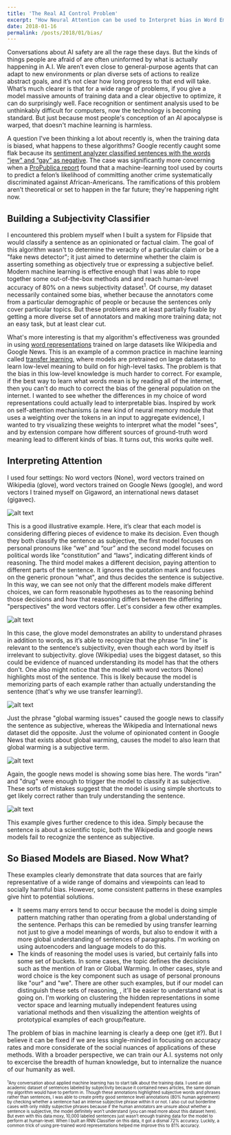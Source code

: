 ```yaml
---
title: 'The Real AI Control Problem'
excerpt: "How Neural Attention can be used to Interpret bias in Word Embeddings<br/><img src='/images/164th_different_1324th_example.png'>"
date: 2018-01-16
permalink: /posts/2018/01/bias/
---
```


Conversations about AI safety are all the rage these days. But the kinds of things people are afraid of are often uninformed by what is actually happening in A.I. We aren’t even close to general-purpose agents that can adapt to new environments or plan diverse sets of actions to realize abstract goals, and it’s not clear how long progress to that end will take. What’s much clearer is that for a wide range of problems, if you give a model massive amounts of training data
 and a clear objective to optimize, it can do surprisingly well. Face recognition or sentiment analysis used to be unthinkably difficult for computers, now the technology is becoming standard. But just because most people's conception of an AI apocalypse is warped, that doesn't machine learning is harmless.

A question I've been thinking a lot about recently is, when the training data is biased, what happens to these algorithms? Google recently caught some flak because its [sentiment analyzer classified sentences with the words “jew” and “gay” as negative](https://motherboard.vice.com/en_us/article/j5jmj8/google-artificial-intelligence-bias). The case was significantly more concerning when a [ProPublica report](https://www.propublica.org/article/machine-bias-risk-assessments-in-criminal-sentencing) found that a machine-learning tool used by courts to predict a felon’s likelihood of committing another crime systematically discriminated against African-Americans. The ramifications of this problem aren’t theoretical or set to happen in the far future; they're happening right now. 

## Building a Subjectivity Classifier

I encountered this problem myself when I built a system for Flipside that would classify a sentence as an opinionated or factual claim. The goal of this algorithm wasn't to determine the veracity of a particular claim or be a "fake news detector"; it just aimed to determine whether the claim is asserting something as objectively true or expressing a subjective belief. Modern machine learning is effective enough that I was able to rope together some out-of-the-box methods and and reach human-level accuracy of 80% on a news subjectivity dataset<sup>1</sup>. Of course, my dataset necessarily contained some bias, whether because the annotators come from a particular demographic of people or because the sentences only cover particular topics. But these problems are at least partially fixable by getting a more diverse set of annotators and making more training data; not an easy task, but at least clear cut. 

What's more interesting is that my algorithm's effectiveness was grounded in using [word representations](https://blog.acolyer.org/2016/04/21/the-amazing-power-of-word-vectors/) trained on large datasets like Wikipedia and Google News. This is an example of a common practice in machine learning called [transfer learning](http://ruder.io/transfer-learning/), where models are pretrained on large datasets to learn low-level meaning to build on for high-level tasks. The problem is that the bias in this low-level knowledge  is much harder to correct. For example, if the best way to learn what words mean is by reading all of the internet, then you can't do much to correct the bias of the general population on the internet. I wanted to see whether the differences in my choice of word representations could actually lead to interpretable bias. Inspired by work on self-attention mechanisms (a new kind of neural memory module that uses a weighting over the tokens in an input to aggregate evidence), I wanted to try visualizing these weights to interpret what the model "sees", and by extension compare how different sources of ground-truth word meaning lead to different kinds of bias. It turns out, this works quite well. 

## Interpreting Attention

I used four settings: No word vectors (None), word vectors trained on Wikipedia (glove), word vectors trained on Google News (google), and word vectors I trained myself on Gigaword, an international news dataset (gigavec). 

![alt text](/images/17th_different_4112th_example.png)

This is a good illustrative example. Here, it’s clear that each model is considering differing pieces of evidence to make its decision. Even though they both classify the sentence as subjective, the first model focuses on personal pronouns like “we” and “our” and the second model focuses on political words like “constitution” and “laws”, indicating different kinds of reasoning. The third model makes a different decision, paying attention to different parts of the sentence. It ignores the quotation mark and focuses on the generic pronoun "what", and thus
decides the sentence is subjective. In this way, we can see not only that the different models make different choices, we can form reasonable hypotheses as to the reasoning behind those decisions and how that reasoning differs between the differing "perspectives" the word vectors offer. Let's consider a few other examples.

![alt text](/images/39th_different_1619th_example.png)

In this case, the glove model demonstrates an ability to understand phrases in addition to words, as it’s able to recognize that the phrase “in line” is relevant to the sentence’s subjectivity, even though each word by itself is irrelevant to subjectivity. glove (Wikipedia) uses the biggest dataset, so this could be evidence of nuanced understanding its model has that the others don't. One also might notice that the model with word vectors (None) highlights most of the sentence. This
is likely because the model is memorizing parts of each example rather than actually understanding the sentence (that's why we use transfer learning!).

![alt text](/images/164th_different_1324th_example.png)

Just the phrase "global warming issues" caused the google news to classify the sentence as subjective, whereas the Wikipedia and International news dataset did the opposite. Just the volume of opinionated content in Google News that exists about global warming, causes the model to also learn that global warming is a subjective term.


![alt text](/images/51th_different_2409th_example.png)

Again, the google news model is showing some bias here. The words "iran" and "drug" were enough to trigger the model to classify it as subjective. These sorts of mistakes suggest that the model is using simple shortcuts to get likely correct rather than truly understanding the sentence. 


![alt text](/images/144th_different_2423th_example.png)

This example gives further credence to this idea. Simply because the sentence is about a scientific topic, both the Wikipedia and google news models fail to recognize the sentence as subjective. 

## So Biased Models are Biased. Now What?

These examples clearly demonstrate that data sources that are fairly representative of a wide range of domains and viewpoints can lead to socially harmful bias. However, some consistent patterns in these examples give hint to potential solutions.

* It seems many errors tend to occur because the model is doing simple pattern matching rather than operating from a global understanding of the sentence. Perhaps this can be remedied by using transfer learning not just to give a model meanings of words, but also to endow it with a more
global understanding of sentences of paragraphs. I'm working on using autoencoders and language models to do this.
* The kinds of reasoning the model uses is varied, but certainly falls into some set of buckets. In some cases, the topic defines the decisions such as the mention of Iran or Global Warming. In other cases, style and word choice is the key component such as usage of personal pronouns like "our" and "we". There are other such examples, but if our model can distinguish these sets of reasoning, , it'll be easier to understand what is going on. I'm working on clustering the hidden representations in some vector space and learning  mutually independent features using variational methods and then visualizing the attention weights of prototypical examples of each group/feature.

The problem of bias in machine learning is clearly a deep one (get it?). But I believe it can be fixed if we are less single-minded in focusing on accuracy rates and more considerate of the social nuances of applications of these methods. With a broader perspective, we can train our A.I. systems not only to excercise the breadth of human knowledge, but to internalize the nuance of our humanity as well.  



<sub><sup><sup>1</sup>Any conversation about applied machine learning has to start talk about the training data. I used an old academic dataset of sentences labeled by subjectivity because it contained news articles, the same domain my algorithm would have to perform in. Though these annotations highlighted subjective words and phrases rather than sentences, I was able to create pretty good sentence level annotations (80% human agreement) by checking whether a sentence had an intense subjective phrase
within it or not. I also cut out borderline cases with only mildly subjective phrases because if the human annotators are unsure about whether a sentence is subjective, the model definitely won’t understand (you can read more about this dataset here). But even with this data moxy, 10,000 labeled sentences just wasn’t enough training data for the model to perform at human-level. When I built an RNN Classifier on this data, it got a dismal 72% accuracy. Luckily, a common trick
of using pre-trained word representations helped me improve this to 81% accuracy.</sup></sub>
